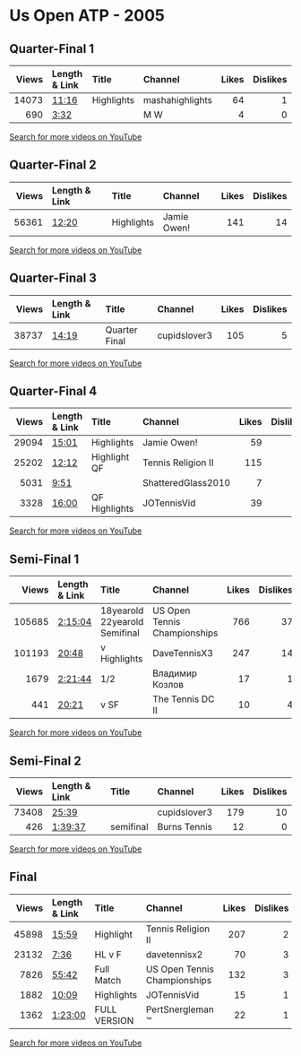 
# Us Open ATP - 2005
    
## Quarter-Final 1
|   Views | Length & Link                                        | Title      | Channel         |   Likes |   Dislikes |
|--------:|:-----------------------------------------------------|:-----------|:----------------|--------:|-----------:|
|   14073 | [11:16](https://www.youtube.com/watch?v=b9LZ5UDaIIg) | Highlights | mashahighlights |      64 |          1 |
|     690 | [3:32](https://www.youtube.com/watch?v=1bML-60Gxzw)  |            | M W             |       4 |          0 |

[Search for more videos on YouTube](https://www.youtube.com/results?search_query=%22us+open%22+%22Sharapova%22+%22Petrova%22+%222005%22+%22highlights%22)     

## Quarter-Final 2
|   Views | Length & Link                                        | Title      | Channel     |   Likes |   Dislikes |
|--------:|:-----------------------------------------------------|:-----------|:------------|--------:|-----------:|
|   56361 | [12:20](https://www.youtube.com/watch?v=0Iy4x7oCdV4) | Highlights | Jamie Owen! |     141 |         14 |

[Search for more videos on YouTube](https://www.youtube.com/results?search_query=%22us+open%22+%22Clijsters%22+%22Williams%22+%222005%22+%22highlights%22)     

## Quarter-Final 3
|   Views | Length & Link                                        | Title         | Channel      |   Likes |   Dislikes |
|--------:|:-----------------------------------------------------|:--------------|:-------------|--------:|-----------:|
|   38737 | [14:19](https://www.youtube.com/watch?v=Sy4C1u_dvL0) | Quarter Final | cupidslover3 |     105 |          5 |

[Search for more videos on YouTube](https://www.youtube.com/results?search_query=%22us+open%22+%22Pierce%22+%22Mauresmo%22+%222005%22+%22highlights%22)     

## Quarter-Final 4
|   Views | Length & Link                                        | Title          | Channel            |   Likes |   Dislikes |
|--------:|:-----------------------------------------------------|:---------------|:-------------------|--------:|-----------:|
|   29094 | [15:01](https://www.youtube.com/watch?v=lIgxWzCK1CU) | Highlights     | Jamie Owen!        |      59 |          0 |
|   25202 | [12:12](https://www.youtube.com/watch?v=HeXZ_huX_3Q) | Highlight   QF | Tennis Religion II |     115 |          7 |
|    5031 | [9:51](https://www.youtube.com/watch?v=_kzTfTgl-0w)  |                | ShatteredGlass2010 |       7 |          1 |
|    3328 | [16:00](https://www.youtube.com/watch?v=1y0WEKCQjd0) | QF Highlights  | JOTennisVid        |      39 |          1 |

[Search for more videos on YouTube](https://www.youtube.com/results?search_query=%22us+open%22+%22Dementieva%22+%22Davenport%22+%222005%22+%22highlights%22)     

## Semi-Final 1
|   Views | Length & Link                                          | Title                               | Channel                      |   Likes |   Dislikes |
|--------:|:-------------------------------------------------------|:------------------------------------|:-----------------------------|--------:|-----------:|
|  105685 | [2:15:04](https://www.youtube.com/watch?v=nSQBalABN2k) | 18yearold  22yearold      Semifinal | US Open Tennis Championships |     766 |         37 |
|  101193 | [20:48](https://www.youtube.com/watch?v=P53SZB-bGtg)   | v      Highlights                   | DaveTennisX3                 |     247 |         14 |
|    1679 | [2:21:44](https://www.youtube.com/watch?v=R13pE5b8KeI) | 1/2                                 | Владимир Козлов              |      17 |          1 |
|     441 | [20:21](https://www.youtube.com/watch?v=cmCdNMHW6kA)   | v      SF                           | The Tennis DC II             |      10 |          4 |

[Search for more videos on YouTube](https://www.youtube.com/results?search_query=%22us+open%22+%22Clijsters%22+%22Sharapova%22+%222005%22+%22highlights%22)     

## Semi-Final 2
|   Views | Length & Link                                          | Title     | Channel      |   Likes |   Dislikes |
|--------:|:-------------------------------------------------------|:----------|:-------------|--------:|-----------:|
|   73408 | [25:39](https://www.youtube.com/watch?v=c87qdBed1uQ)   |           | cupidslover3 |     179 |         10 |
|     426 | [1:39:37](https://www.youtube.com/watch?v=6LGA45shjEE) | semifinal | Burns Tennis |      12 |          0 |

[Search for more videos on YouTube](https://www.youtube.com/results?search_query=%22us+open%22+%22Pierce%22+%22Dementieva%22+%222005%22+%22highlights%22)     

## Final
|   Views | Length & Link                                          | Title        | Channel                      |   Likes |   Dislikes |
|--------:|:-------------------------------------------------------|:-------------|:-----------------------------|--------:|-----------:|
|   45898 | [15:59](https://www.youtube.com/watch?v=I7ZUPP_j6Bg)   | Highlight    | Tennis Religion II           |     207 |          2 |
|   23132 | [7:36](https://www.youtube.com/watch?v=ZT5y3z8QUKA)    | HL   v     F | davetennisx2                 |      70 |          3 |
|    7826 | [55:42](https://www.youtube.com/watch?v=5mIZttghS5M)   | Full Match   | US Open Tennis Championships |     132 |          3 |
|    1882 | [10:09](https://www.youtube.com/watch?v=MsrBgIRSI3g)   | Highlights   | JOTennisVid                  |      15 |          1 |
|    1362 | [1:23:00](https://www.youtube.com/watch?v=NWGOGPDq2PM) | FULL VERSION | PertSnergleman ™️             |      22 |          1 |

[Search for more videos on YouTube](https://www.youtube.com/results?search_query=%22us+open%22+%22Clijsters%22+%22Pierce%22+%222005%22+%22highlights%22)     
